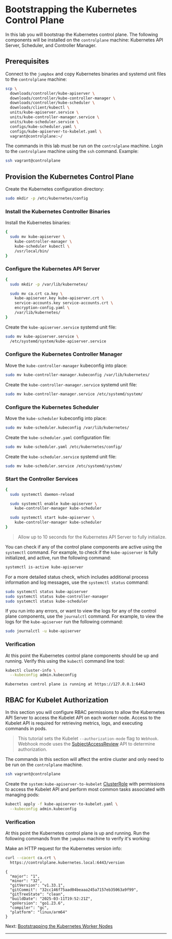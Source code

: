 # Bootstrapping the Kubernetes Control Plane

In this lab you will bootstrap the Kubernetes control plane. The following
components will be installed on the `controlplane` machine: Kubernetes API
Server, Scheduler, and Controller Manager.

## Prerequisites

Connect to the `jumpbox` and copy Kubernetes binaries and systemd unit files
to the `controlplane` machine:

```bash
scp \
  downloads/controller/kube-apiserver \
  downloads/controller/kube-controller-manager \
  downloads/controller/kube-scheduler \
  downloads/client/kubectl \
  units/kube-apiserver.service \
  units/kube-controller-manager.service \
  units/kube-scheduler.service \
  configs/kube-scheduler.yaml \
  configs/kube-apiserver-to-kubelet.yaml \
  vagrant@controlplane:~/
```

The commands in this lab must be run on the `controlplane` machine. Login to
the `controlplane` machine using the `ssh` command. Example:

```bash
ssh vagrant@controlplane
```

## Provision the Kubernetes Control Plane

Create the Kubernetes configuration directory:

```bash
sudo mkdir -p /etc/kubernetes/config
```

### Install the Kubernetes Controller Binaries

Install the Kubernetes binaries:

```bash
{
  sudo mv kube-apiserver \
    kube-controller-manager \
    kube-scheduler kubectl \
    /usr/local/bin/
}
```

### Configure the Kubernetes API Server

```bash
{
  sudo mkdir -p /var/lib/kubernetes/

  sudo mv ca.crt ca.key \
    kube-apiserver.key kube-apiserver.crt \
    service-accounts.key service-accounts.crt \
    encryption-config.yaml \
    /var/lib/kubernetes/
}
```

Create the `kube-apiserver.service` systemd unit file:

```bash
sudo mv kube-apiserver.service \
  /etc/systemd/system/kube-apiserver.service
```

### Configure the Kubernetes Controller Manager

Move the `kube-controller-manager` kubeconfig into place:

```bash
sudo mv kube-controller-manager.kubeconfig /var/lib/kubernetes/
```

Create the `kube-controller-manager.service` systemd unit file:

```bash
sudo mv kube-controller-manager.service /etc/systemd/system/
```

### Configure the Kubernetes Scheduler

Move the `kube-scheduler` kubeconfig into place:

```bash
sudo mv kube-scheduler.kubeconfig /var/lib/kubernetes/
```

Create the `kube-scheduler.yaml` configuration file:

```bash
sudo mv kube-scheduler.yaml /etc/kubernetes/config/
```

Create the `kube-scheduler.service` systemd unit file:

```bash
sudo mv kube-scheduler.service /etc/systemd/system/
```

### Start the Controller Services

```bash
{
  sudo systemctl daemon-reload

  sudo systemctl enable kube-apiserver \
    kube-controller-manager kube-scheduler

  sudo systemctl start kube-apiserver \
    kube-controller-manager kube-scheduler
}
```

> Allow up to 10 seconds for the Kubernetes API Server to fully initialize.

You can check if any of the control plane components are active using the
`systemctl` command. For example, to check if the `kube-apiserver` is fully
initialized, and active, run the following command:

```bash
systemctl is-active kube-apiserver
```

For a more detailed status check, which includes additional process information
and log messages, use the `systemctl status` command:

```bash
sudo systemctl status kube-apiserver
sudo systemctl status kube-controller-manager
sudo systemctl status kube-scheduler
```

If you run into any errors, or want to view the logs for any of the control
plane components, use the `journalctl` command. For example, to view the logs
for the `kube-apiserver` run the following command:

```bash
sudo journalctl -u kube-apiserver
```

### Verification

At this point the Kubernetes control plane components should be up and running.
Verify this using the `kubectl` command line tool:

```bash
kubectl cluster-info \
  --kubeconfig admin.kubeconfig
```

```text
Kubernetes control plane is running at https://127.0.0.1:6443
```

## RBAC for Kubelet Authorization

In this section you will configure RBAC permissions to allow the Kubernetes API
Server to access the Kubelet API on each worker node. Access to the Kubelet API
is required for retrieving metrics, logs, and executing commands in pods.

> This tutorial sets the Kubelet `--authorization-mode` flag to `Webhook`.
> Webhook mode uses the [SubjectAccessReview] API to determine authorization.

The commands in this section will affect the entire cluster and only need to be
run on the `controlplane` machine.

```bash
ssh vagrant@controlplane
```

Create the `system:kube-apiserver-to-kubelet` [ClusterRole] with permissions
to access the Kubelet API and perform most common tasks associated with
managing pods:

```bash
kubectl apply -f kube-apiserver-to-kubelet.yaml \
  --kubeconfig admin.kubeconfig
```

### Verification

At this point the Kubernetes control plane is up and running. Run the following
commands from the `jumpbox` machine to verify it's working:

Make an HTTP request for the Kubernetes version info:

```bash
curl --cacert ca.crt \
  https://controlplane.kubernetes.local:6443/version
```

```text
{
  "major": "1",
  "minor": "32",
  "gitVersion": "v1.33.1",
  "gitCommit": "32cc146f75aad04beaaa245a7157eb35063a9f99",
  "gitTreeState": "clean",
  "buildDate": "2025-03-11T19:52:21Z",
  "goVersion": "go1.23.6",
  "compiler": "gc",
  "platform": "linux/arm64"
}
```

Next: [Bootstrapping the Kubernetes Worker Nodes](09-bootstrapping-kubernetes-workers.md)

---

[SubjectAccessReview]: https://kubernetes.io/docs/reference/access-authn-authz/authorization/#checking-api-access
[ClusterRole]: https://kubernetes.io/docs/reference/access-authn-authz/rbac/#role-and-clusterrole
